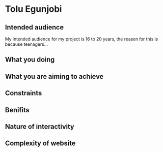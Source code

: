 # Tolu Egunjobi
## Intended audience
My intended audience for my project is 16 to 20 years, the reason for this is because teenagers...

## What you doing


## What you are aiming to achieve


## Constraints


## Benifits


## Nature of interactivity


## Complexity of website
